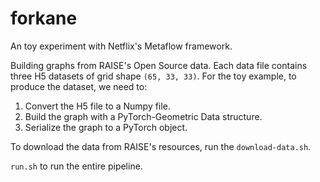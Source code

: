 # forkane

An toy experiment with Netflix's Metaflow framework.

Building graphs from RAISE's Open Source data. Each data file contains three H5 datasets of grid shape `(65, 33, 33)`. For the toy example, to produce the dataset, we need to:

1. Convert the H5 file to a Numpy file.
2. Build the graph with a PyTorch-Geometric Data structure.
3. Serialize the graph to a PyTorch object.

To download the data from RAISE's resources, run the `download-data.sh`.

`run.sh` to run the entire pipeline.